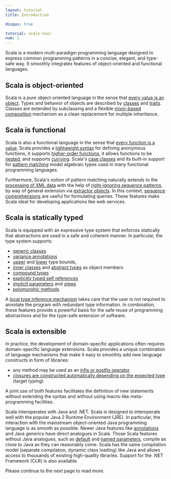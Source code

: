 ```yaml
---
layout: tutorial
title: Introduction

disqus: true

tutorial: scala-tour
num: 1
---
```


Scala is a modern multi-paradigm programming language designed to express common programming patterns in a concise, elegant, and type-safe way. It smoothly integrates features of object-oriented and functional languages.

## Scala is object-oriented ##
Scala is a pure object-oriented language in the sense that [every value is an object](unified-types.html). Types and behavior of objects are described by [classes](classes.html) and [traits](traits.html). Classes are extended by subclassing and a flexible [mixin-based composition](mixin-class-composition.html) mechanism as a clean replacement for multiple inheritance.

## Scala is functional ##
Scala is also a functional language in the sense that [every function is a value](unified-types.html). Scala provides a [lightweight syntax](anonymous-function-syntax.html) for defining anonymous functions, it supports [higher-order functions](higher-order-functions.html), it allows functions to be [nested](nested-functions.html), and supports [currying](currying.html). Scala's [case classes](case-classes.html) and its built-in support for [pattern matching](pattern-matching.html) model algebraic types used in many functional programming languages.

Furthermore, Scala's notion of pattern matching naturally extends to the [processing of XML data](xml-processing.html) with the help of [right-ignoring sequence patterns](regular-expression-patterns.html), by way of general extension via [extractor objects](extractor-objects.html). In this context, [sequence comprehensions](sequence-comprehensions.html) are useful for formulating queries. These features make Scala ideal for developing applications like web services.

## Scala is statically typed ##
Scala is equipped with an expressive type system that enforces statically that abstractions are used in a safe and coherent manner. In particular, the type system supports:
* [generic classes](generic-classes.html)
* [variance annotations](variances.html)
* [upper](upper-type-bounds.html) and [lower](lower-type-bounds.html) type bounds,
* [inner classes](inner-classes.html) and [abstract types](abstract-types.html) as object members
* [compound types](compound-types.html)
* [explicitly typed self references](explicitly-typed-self-references.html)
* [implicit parameters](implicit-parameters.html) and [views](views.html)
* [polymorphic methods](polymorphic-methods.html)

A [local type inference mechanism](local-type-inference.html) takes care that the user is not required to annotate the program with redundant type information. In combination, these features provide a powerful basis for the safe reuse of programming abstractions and for the type-safe extension of software.

## Scala is extensible ##

In practice, the development of domain-specific applications often requires domain-specific language extensions. Scala provides a unique combination of language mechanisms that make it easy to smoothly add new language constructs in form of libraries:
* any method may be used as an [infix or postfix operator](operators.html)
* [closures are constructed automatically depending on the expected type](automatic-closures.html) (target typing).

A joint use of both features facilitates the definition of new statements without extending the syntax and without using macro-like meta-programming facilities.

Scala interoperates with Java and .NET.
Scala is designed to interoperate well with the popular Java 2 Runtime Environment (JRE). In particular, the interaction with the mainstream object-oriented Java programming language is as smooth as possible. Newer Java features like [annotations](annotations.html) and Java generics have direct analogues in Scala. Those Scala features without Java analogues, such as [default](default-parameter-values.html) and [named parameters](named-parameters.html), compile as close to Java as they can reasonably come. Scala has the same compilation model (separate compilation, dynamic class loading) like Java and allows access to thousands of existing high-quality libraries. Support for the .NET Framework (CLR) is also available.

Please continue to the next page to read more.
